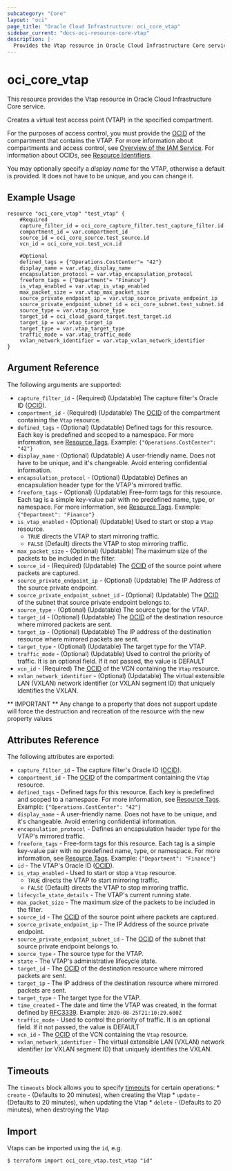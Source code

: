 ```yaml
---
subcategory: "Core"
layout: "oci"
page_title: "Oracle Cloud Infrastructure: oci_core_vtap"
sidebar_current: "docs-oci-resource-core-vtap"
description: |-
  Provides the Vtap resource in Oracle Cloud Infrastructure Core service
---
```


# oci_core_vtap
This resource provides the Vtap resource in Oracle Cloud Infrastructure Core service.

Creates a virtual test access point (VTAP) in the specified compartment.

For the purposes of access control, you must provide the [OCID](https://docs.cloud.oracle.com/iaas/Content/General/Concepts/identifiers.htm) of the compartment that contains the VTAP.
For more information about compartments and access control, see
[Overview of the IAM Service](https://docs.cloud.oracle.com/iaas/Content/Identity/Concepts/overview.htm).
For information about OCIDs, see [Resource Identifiers](https://docs.cloud.oracle.com/iaas/Content/General/Concepts/identifiers.htm).

You may optionally specify a *display name* for the VTAP, otherwise a default is provided.
It does not have to be unique, and you can change it.


## Example Usage

```hcl
resource "oci_core_vtap" "test_vtap" {
	#Required
	capture_filter_id = oci_core_capture_filter.test_capture_filter.id
	compartment_id = var.compartment_id
	source_id = oci_core_source.test_source.id
	vcn_id = oci_core_vcn.test_vcn.id

	#Optional
	defined_tags = {"Operations.CostCenter"= "42"}
	display_name = var.vtap_display_name
	encapsulation_protocol = var.vtap_encapsulation_protocol
	freeform_tags = {"Department"= "Finance"}
	is_vtap_enabled = var.vtap_is_vtap_enabled
	max_packet_size = var.vtap_max_packet_size
	source_private_endpoint_ip = var.vtap_source_private_endpoint_ip
	source_private_endpoint_subnet_id = oci_core_subnet.test_subnet.id
	source_type = var.vtap_source_type
	target_id = oci_cloud_guard_target.test_target.id
	target_ip = var.vtap_target_ip
	target_type = var.vtap_target_type
	traffic_mode = var.vtap_traffic_mode
	vxlan_network_identifier = var.vtap_vxlan_network_identifier
}
```

## Argument Reference

The following arguments are supported:

* `capture_filter_id` - (Required) (Updatable) The capture filter's Oracle ID ([OCID](https://docs.cloud.oracle.com/iaas/Content/General/Concepts/identifiers.htm)). 
* `compartment_id` - (Required) (Updatable) The [OCID](https://docs.cloud.oracle.com/iaas/Content/General/Concepts/identifiers.htm) of the compartment containing the `Vtap` resource.
* `defined_tags` - (Optional) (Updatable) Defined tags for this resource. Each key is predefined and scoped to a namespace. For more information, see [Resource Tags](https://docs.cloud.oracle.com/iaas/Content/General/Concepts/resourcetags.htm).  Example: `{"Operations.CostCenter": "42"}` 
* `display_name` - (Optional) (Updatable) A user-friendly name. Does not have to be unique, and it's changeable. Avoid entering confidential information. 
* `encapsulation_protocol` - (Optional) (Updatable) Defines an encapsulation header type for the VTAP's mirrored traffic. 
* `freeform_tags` - (Optional) (Updatable) Free-form tags for this resource. Each tag is a simple key-value pair with no predefined name, type, or namespace. For more information, see [Resource Tags](https://docs.cloud.oracle.com/iaas/Content/General/Concepts/resourcetags.htm).  Example: `{"Department": "Finance"}` 
* `is_vtap_enabled` - (Optional) (Updatable) Used to start or stop a `Vtap` resource.
	* `TRUE` directs the VTAP to start mirroring traffic.
	* `FALSE` (Default) directs the VTAP to stop mirroring traffic. 
* `max_packet_size` - (Optional) (Updatable) The maximum size of the packets to be included in the filter.
* `source_id` - (Required) (Updatable) The [OCID](https://docs.cloud.oracle.com/iaas/Content/General/Concepts/identifiers.htm) of the source point where packets are captured. 
* `source_private_endpoint_ip` - (Optional) (Updatable) The IP Address of the source private endpoint. 
* `source_private_endpoint_subnet_id` - (Optional) (Updatable) The [OCID](https://docs.cloud.oracle.com/iaas/Content/General/Concepts/identifiers.htm) of the subnet that source private endpoint belongs to. 
* `source_type` - (Optional) (Updatable) The source type for the VTAP. 
* `target_id` - (Optional) (Updatable) The [OCID](https://docs.cloud.oracle.com/iaas/Content/General/Concepts/identifiers.htm) of the destination resource where mirrored packets are sent. 
* `target_ip` - (Optional) (Updatable) The IP address of the destination resource where mirrored packets are sent. 
* `target_type` - (Optional) (Updatable) The target type for the VTAP. 
* `traffic_mode` - (Optional) (Updatable) Used to control the priority of traffic. It is an optional field. If it not passed, the value is DEFAULT
* `vcn_id` - (Required) The [OCID](https://docs.cloud.oracle.com/iaas/Content/General/Concepts/identifiers.htm) of the VCN containing the `Vtap` resource.
* `vxlan_network_identifier` - (Optional) (Updatable) The virtual extensible LAN (VXLAN) network identifier (or VXLAN segment ID) that uniquely identifies the VXLAN. 


** IMPORTANT **
Any change to a property that does not support update will force the destruction and recreation of the resource with the new property values

## Attributes Reference

The following attributes are exported:

* `capture_filter_id` - The capture filter's Oracle ID ([OCID](https://docs.cloud.oracle.com/iaas/Content/General/Concepts/identifiers.htm)). 
* `compartment_id` - The [OCID](https://docs.cloud.oracle.com/iaas/Content/General/Concepts/identifiers.htm) of the compartment containing the `Vtap` resource.
* `defined_tags` - Defined tags for this resource. Each key is predefined and scoped to a namespace. For more information, see [Resource Tags](https://docs.cloud.oracle.com/iaas/Content/General/Concepts/resourcetags.htm).  Example: `{"Operations.CostCenter": "42"}` 
* `display_name` - A user-friendly name. Does not have to be unique, and it's changeable. Avoid entering confidential information. 
* `encapsulation_protocol` - Defines an encapsulation header type for the VTAP's mirrored traffic. 
* `freeform_tags` - Free-form tags for this resource. Each tag is a simple key-value pair with no predefined name, type, or namespace. For more information, see [Resource Tags](https://docs.cloud.oracle.com/iaas/Content/General/Concepts/resourcetags.htm).  Example: `{"Department": "Finance"}` 
* `id` - The VTAP's Oracle ID ([OCID](https://docs.cloud.oracle.com/iaas/Content/General/Concepts/identifiers.htm)).
* `is_vtap_enabled` - Used to start or stop a `Vtap` resource.
	* `TRUE` directs the VTAP to start mirroring traffic.
	* `FALSE` (Default) directs the VTAP to stop mirroring traffic. 
* `lifecycle_state_details` - The VTAP's current running state.
* `max_packet_size` - The maximum size of the packets to be included in the filter.
* `source_id` - The [OCID](https://docs.cloud.oracle.com/iaas/Content/General/Concepts/identifiers.htm) of the source point where packets are captured. 
* `source_private_endpoint_ip` - The IP Address of the source private endpoint. 
* `source_private_endpoint_subnet_id` - The [OCID](https://docs.cloud.oracle.com/iaas/Content/General/Concepts/identifiers.htm) of the subnet that source private endpoint belongs to. 
* `source_type` - The source type for the VTAP. 
* `state` - The VTAP's administrative lifecycle state.
* `target_id` - The [OCID](https://docs.cloud.oracle.com/iaas/Content/General/Concepts/identifiers.htm) of the destination resource where mirrored packets are sent. 
* `target_ip` - The IP address of the destination resource where mirrored packets are sent. 
* `target_type` - The target type for the VTAP. 
* `time_created` - The date and time the VTAP was created, in the format defined by [RFC3339](https://tools.ietf.org/html/rfc3339).  Example: `2020-08-25T21:10:29.600Z` 
* `traffic_mode` - Used to control the priority of traffic. It is an optional field. If it not passed, the value is DEFAULT
* `vcn_id` - The [OCID](https://docs.cloud.oracle.com/iaas/Content/General/Concepts/identifiers.htm) of the VCN containing the `Vtap` resource.
* `vxlan_network_identifier` - The virtual extensible LAN (VXLAN) network identifier (or VXLAN segment ID) that uniquely identifies the VXLAN. 

## Timeouts

The `timeouts` block allows you to specify [timeouts](https://registry.terraform.io/providers/hashicorp/oci/latest/docs/guides/changing_timeouts) for certain operations:
	* `create` - (Defaults to 20 minutes), when creating the Vtap
	* `update` - (Defaults to 20 minutes), when updating the Vtap
	* `delete` - (Defaults to 20 minutes), when destroying the Vtap


## Import

Vtaps can be imported using the `id`, e.g.

```
$ terraform import oci_core_vtap.test_vtap "id"
```

